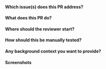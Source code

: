 #### Which issue(s) does this PR address?

#### What does this PR do?

#### Where should the reviewer start?

#### How should this be manually tested?

#### Any background context you want to provide?

#### Screenshots